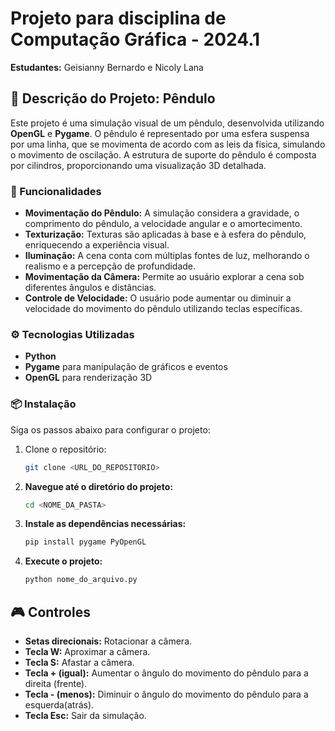 # Projeto para disciplina de Computação Gráfica - 2024.1

**Estudantes:** Geisianny Bernardo e Nicoly Lana

## 🚀 Descrição do Projeto: Pêndulo

Este projeto é uma simulação visual de um pêndulo, desenvolvida utilizando **OpenGL** e **Pygame**. O pêndulo é representado por uma esfera suspensa por uma linha, que se movimenta de acordo com as leis da física, simulando o movimento de oscilação. A estrutura de suporte do pêndulo é composta por cilindros, proporcionando uma visualização 3D detalhada.

### 🎨 Funcionalidades

- **Movimentação do Pêndulo:** A simulação considera a gravidade, o comprimento do pêndulo, a velocidade angular e o amortecimento.
- **Texturização:** Texturas são aplicadas à base e à esfera do pêndulo, enriquecendo a experiência visual.
- **Iluminação:** A cena conta com múltiplas fontes de luz, melhorando o realismo e a percepção de profundidade.
- **Movimentação da Câmera:** Permite ao usuário explorar a cena sob diferentes ângulos e distâncias.
- **Controle de Velocidade:** O usuário pode aumentar ou diminuir a velocidade do movimento do pêndulo utilizando teclas específicas.

### ⚙️ Tecnologias Utilizadas

- **Python**
- **Pygame** para manipulação de gráficos e eventos
- **OpenGL** para renderização 3D

### 📦 Instalação

Siga os passos abaixo para configurar o projeto:

1. Clone o repositório:
   ```bash
   git clone <URL_DO_REPOSITORIO>
   ```
   
2. **Navegue até o diretório do projeto:**
    ```bash
    cd <NOME_DA_PASTA>
    ```

3. **Instale as dependências necessárias:**
    ```bash
    pip install pygame PyOpenGL
    ```

4. **Execute o projeto:**
    ```bash
    python nome_do_arquivo.py
    ```

## 🎮 Controles

- **Setas direcionais:** Rotacionar a câmera.
- **Tecla W:** Aproximar a câmera.
- **Tecla S:** Afastar a câmera.
- **Tecla + (igual):** Aumentar o ângulo do movimento do pêndulo para a direita (frente).
- **Tecla - (menos):** Diminuir o ângulo do movimento do pêndulo para a esquerda(atrás).
- **Tecla Esc:** Sair da simulação.

